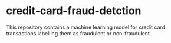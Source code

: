 # credit-card-fraud-detction
This repository contains a machine learning model for credit card transactions labelling them as fraudulent or non-fraudulent.
